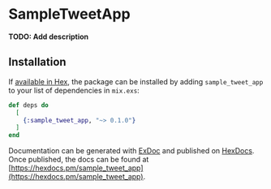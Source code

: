 # SampleTweetApp

**TODO: Add description**

## Installation

If [available in Hex](https://hex.pm/docs/publish), the package can be installed
by adding `sample_tweet_app` to your list of dependencies in `mix.exs`:

```elixir
def deps do
  [
    {:sample_tweet_app, "~> 0.1.0"}
  ]
end
```

Documentation can be generated with [ExDoc](https://github.com/elixir-lang/ex_doc)
and published on [HexDocs](https://hexdocs.pm). Once published, the docs can
be found at [https://hexdocs.pm/sample_tweet_app](https://hexdocs.pm/sample_tweet_app).

